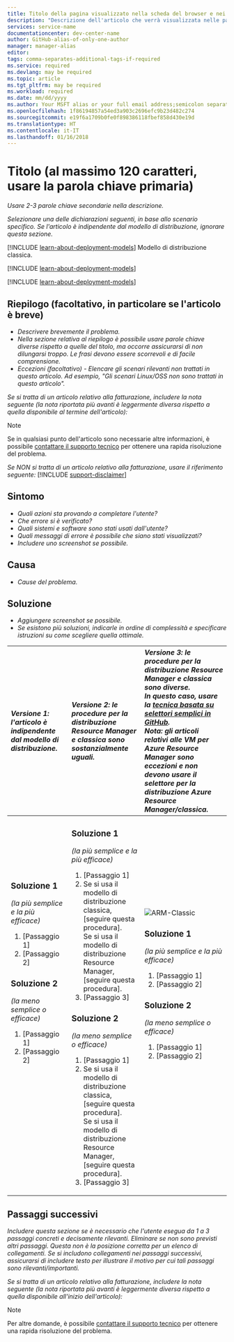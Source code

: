 ```yaml
---
title: Titolo della pagina visualizzato nella scheda del browser e nei risultati della ricerca
description: "Descrizione dell'articolo che verrà visualizzata nelle pagine di destinazione e nella maggior parte dei risultati della ricerca"
services: service-name
documentationcenter: dev-center-name
author: GitHub-alias-of-only-one-author
manager: manager-alias
editor: 
tags: comma-separates-additional-tags-if-required
ms.service: required
ms.devlang: may be required
ms.topic: article
ms.tgt_pltfrm: may be required
ms.workload: required
ms.date: mm/dd/yyyy
ms.author: Your MSFT alias or your full email address;semicolon separates two or more
ms.openlocfilehash: 1f86194857a54ed3a903c2696efc9b23d482c274
ms.sourcegitcommit: e19f6a1709b0fe0f898386118fbef858d430e19d
ms.translationtype: HT
ms.contentlocale: it-IT
ms.lasthandoff: 01/16/2018
---
```

# <a name="title-maximum-120-characters-target-the-primary-keyword"></a>Titolo (al massimo 120 caratteri, usare la parola chiave primaria)
*Usare 2-3 parole chiave secondarie nella descrizione.*

*Selezionare una delle dichiarazioni seguenti, in base allo scenario specifico. Se l'articolo è indipendente dal modello di distribuzione, ignorare questa sezione.*

[!INCLUDE [learn-about-deployment-models](../../includes/learn-about-deployment-models-rm-include.md)] Modello di distribuzione classica.

[!INCLUDE [learn-about-deployment-models](../../includes/learn-about-deployment-models-classic-include.md)]

[!INCLUDE [learn-about-deployment-models](../../learn-about-deployment-models-both-include.md)]

## <a name="summary-optional-especially-when-the-article-is-short"></a>Riepilogo (facoltativo, in particolare se l'articolo è breve)
* *Descrivere brevemente il problema.*
* *Nella sezione relativa al riepilogo è possibile usare parole chiave diverse rispetto a quelle del titolo, ma occorre assicurarsi di non dilungarsi troppo. Le frasi devono essere scorrevoli e di facile comprensione.*
* *Eccezioni (facoltativo) - Elencare gli scenari rilevanti non trattati in questo articolo. Ad esempio, "Gli scenari Linux/OSS non sono trattati in questo articolo".*

*Se si tratta di un articolo relativo alla fatturazione, includere la nota seguente (la nota riportata più avanti è leggermente diversa rispetto a quella disponibile al termine dell'articolo):*

> [!NOTE]
> Se in qualsiasi punto dell'articolo sono necessarie altre informazioni, è possibile [contattare il supporto tecnico](https://portal.azure.com/?#blade/Microsoft_Azure_Support/HelpAndSupportBlade) per ottenere una rapida risoluzione del problema.
> 
> 

*Se NON si tratta di un articolo relativo alla fatturazione, usare il riferimento seguente:*
[!INCLUDE [support-disclaimer](../../includes/support-disclaimer.md)]

## <a name="symptom"></a>Sintomo
* *Quali azioni sta provando a completare l'utente?*
* *Che errore si è verificato?*
* *Quali sistemi e software sono stati usati dall'utente?*
* *Quali messaggi di errore è possibile che siano stati visualizzati?*
* *Includere uno screenshot se possibile.*

## <a name="cause"></a>Causa
* *Cause del problema.*

## <a name="solution"></a>Soluzione
* *Aggiungere screenshot se possibile.*
* *Se esistono più soluzioni, indicarle in ordine di complessità e specificare istruzioni su come scegliere quella ottimale.*

| <em>Versione 1: l'articolo è indipendente dal modello di distribuzione.</em> | <em>Versione 2: le procedure per la distribuzione Resource Manager e classica sono sostanzialmente uguali.</em> | <em>Versione 3: le procedure per la distribuzione Resource Manager e classica sono diverse. <br />In questo caso, usare la <a href="https://github.com/Azure/azure-content-pr/blob/master/contributor-guide/custom-markdown-extensions.md#simple-selectors">tecnica basata su selettori semplici in GitHub</a>. <br />Nota: gli articoli relativi alle VM per Azure Resource Manager sono eccezioni e non devono usare il selettore per la distribuzione Azure Resource Manager/classica.</em> |
|:--- |:--- |:--- |
| <p><h3>Soluzione 1</h3><em>(la più semplice e la più efficace)</em></p><ol><li>[Passaggio 1]</li><li>[Passaggio 2]</li></ol><p><h3>Soluzione 2</h3><em>(la meno semplice o efficace)</em></p><ol><li>[Passaggio 1]</li><li>[Passaggio 2]</li></ol><br /><br /><br /><br /><br /><br /><br /><br /> |<p><h3>Soluzione 1</h3><em>(la più semplice e la più efficace)</em></p><ol><li>[Passaggio 1]</li><li>Se si usa il modello di distribuzione classica, [seguire questa procedura].<br />Se si usa il modello di distribuzione Resource Manager, [seguire questa procedura].</li><li>[Passaggio 3]</li></ol><p><h3>Soluzione 2</h3><em>(la meno semplice o efficace)</em></p><ol><li>[Passaggio 1]</li><li>Se si usa il modello di distribuzione classica, [seguire questa procedura].<br />Se si usa il modello di distribuzione Resource Manager, [seguire questa procedura].</li><li>[Passaggio 3]</li></ol> |<img src="media/markdown-template-for-support-articles-symptom-cause-resolution/rm-classic.png" alt="ARM-Classic"><p><h3>Soluzione 1</h3><em>(la più semplice e la più efficace)</em></p><ol><li>[Passaggio 1]</li><li>[Passaggio 2]</li></ol><p><h3>Soluzione 2</h3><em>(la meno semplice o efficace)</em></p><ol><li>[Passaggio 1]</li><li>[Passaggio 2]</li></ol><br /><br /><br /><br /> |

## <a name="next-steps"></a>Passaggi successivi
*Includere questa sezione se è necessario che l'utente esegua da 1 a 3 passaggi concreti e decisamente rilevanti. Eliminare se non sono previsti altri passaggi. Questa non è la posizione corretta per un elenco di collegamenti. Se si includono collegamenti nei passaggi successivi, assicurarsi di includere testo per illustrare il motivo per cui tali passaggi sono rilevanti/importanti.*

*Se si tratta di un articolo relativo alla fatturazione, includere la nota seguente (la nota riportata più avanti è leggermente diversa rispetto a quella disponibile all'inizio dell'articolo):*

> [!NOTE]
> Per altre domande, è possibile [contattare il supporto tecnico](https://portal.azure.com/?#blade/Microsoft_Azure_Support/HelpAndSupportBlade) per ottenere una rapida risoluzione del problema.
> 
> 

